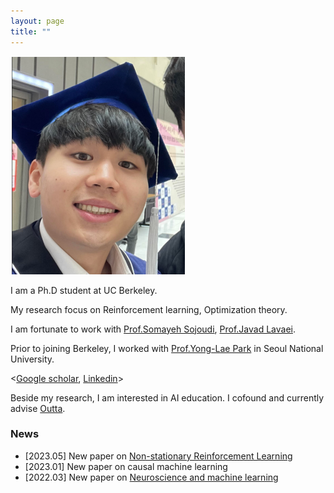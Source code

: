 ```yaml
---
layout: page
title: ""
---
```

![hyunin](/assets/hyunin.png)

I am a Ph.D student at UC Berkeley. 

My research focus on Reinforcement learning, Optimization theory. 

I am fortunate to work with [Prof.Somayeh Sojoudi](https://people.eecs.berkeley.edu/~sojoudi/index.html), [Prof.Javad Lavaei](https://lavaei.ieor.berkeley.edu/).

Prior to joining Berkeley, I worked with [Prof.Yong-Lae Park](https://softrobotics.snu.ac.kr/) in Seoul National University. 

<[Google scholar](https://scholar.google.com/citations?user=kHTDu1YAAAAJ&hl=en), [Linkedin](https://kr.linkedin.com/in/hyunin-lee-539b641b1)>

Beside my research, I am interested in AI education. I cofound and currently advise [Outta](https://outta.ai/). 

### News 
* [2023.05] New paper on [Non-stationary Reinforcement Learning]() 
* [2023.01] New paper on causal machine learning
* [2022.03] New paper on [Neuroscience and machine learning](https://ieeexplore.ieee.org/stamp/stamp.jsp?tp=&arnumber=9829861)
